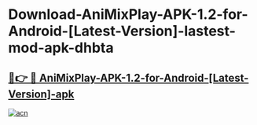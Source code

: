 # Download-AniMixPlay-APK-1.2-for-Android-[Latest-Version]-lastest-mod-apk-dhbta

<h2><a href="https://apkcomod.com?title=AniMixPlay-APK-1.2-for-Android-[Latest-Version]">🔗👉 🔴 AniMixPlay-APK-1.2-for-Android-[Latest-Version]-apk </a></h2>

[![acn](https://github.com/user-attachments/assets/0f9c940e-d8b0-45ae-aac7-cd30a18b3e1c)](https://apkcomod.com?title=AniMixPlay-APK-1.2-for-Android-[Latest-Version])

